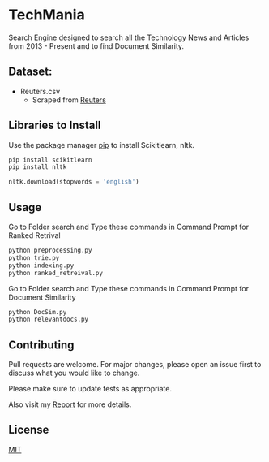 # TechMania

Search Engine designed to search all the Technology News and Articles from 2013 - Present and to find Document Similarity. 

## **Dataset**:

* Reuters.csv
    * Scraped from [Reuters](https://www.reuters.com/news/archive/technologynews?view=page&page=1&pageSize=10)

## Libraries to Install

Use the package manager [pip](https://pip.pypa.io/en/stable/) to install Scikitlearn, nltk.

```bash
pip install scikitlearn
pip install nltk
```
```python
nltk.download(stopwords = 'english')
```

## Usage

Go to Folder search and Type these commands in Command Prompt for Ranked Retrival

```bash
python preprocessing.py
python trie.py
python indexing.py
python ranked_retreival.py
```
Go to Folder search and Type these commands in Command Prompt for Document Similarity

```bash
python DocSim.py
python relevantdocs.py
```

## Contributing
Pull requests are welcome. For major changes, please open an issue first to discuss what you would like to change.

Please make sure to update tests as appropriate.

Also visit my [Report](https://github.com/AtluriNikhil/TechMania/blob/main/IR%20Project/Report.pdf) for more details.

## License
[MIT](https://choosealicense.com/licenses/mit/)
